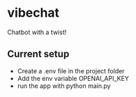 # vibechat
Chatbot with a twist!

## Current setup
- Create a .env file in the project folder
- Add the env variable OPENAI_API_KEY
- run the app with python main.py
